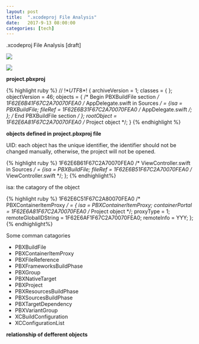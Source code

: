 ```yaml
---
layout: post
title:  ".xcodeproj File Analysis"
date:   2017-9-13 08:00:00
categories: [tech]
---
```


.xcodeproj File Analysis [draft]


![](https://raw.githubusercontent.com/hanmbink/hanmbink.github.io/master/pic/xcodeproj-file/project-file-dict.png)

![](https://raw.githubusercontent.com/hanmbink/hanmbink.github.io/master/pic/xcodeproj-file/xcodeproj-file-dict.png)


__project.pbxproj__

{% highlight ruby %}
// !$*UTF8*$!
{
	archiveVersion = 1;
	classes = {
	};
	objectVersion = 46;
	objects = {
/* Begin PBXBuildFile section */
		1F62E6B41F67C2A70070FEA0 /* AppDelegate.swift in Sources */ = {isa = PBXBuildFile; fileRef = 1F62E6B31F67C2A70070FEA0 /* AppDelegate.swift */; };
/* End PBXBuildFile section */
	};
	rootObject = 1F62E6A81F67C2A70070FEA0 /* Project object */;
}
{% endhighlight %}


__objects defined in project.pbxproj file__


UID: each object has the unique identifier, the identifier should not be changed manually, otherwise, the project will not be opened.

{% highlight ruby %}
1F62E6B61F67C2A70070FEA0 /* ViewController.swift in Sources */ = {isa = PBXBuildFile; fileRef = 1F62E6B51F67C2A70070FEA0 /* ViewController.swift */; };
{% endhighlight%}




isa: the catagory of the object

{% highlight ruby %}
1F62E6C51F67C2A80070FEA0 /* PBXContainerItemProxy */ = {
			isa = PBXContainerItemProxy;
			containerPortal = 1F62E6A81F67C2A70070FEA0 /* Project object */;
			proxyType = 1;
			remoteGlobalIDString = 1F62E6AF1F67C2A70070FEA0;
			remoteInfo = YYY;
		};
{% endhighlight%}

Some comman catagories

* PBXBuildFile
* PBXContainerItemProxy
* PBXFileReference
* PBXFrameworksBuildPhase
* PBXGroup
* PBXNativeTarget
* PBXProject
* PBXResourcesBuildPhase
* PBXSourcesBuildPhase
* PBXTargetDependency
* PBXVariantGroup
* XCBuildConfiguration
* XCConfigurationList

__relationship of defferent objects__








